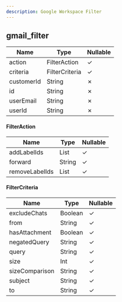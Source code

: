 ```yaml
---
description: Google Workspace Filter
---
```

gmail_filter
------------

| **Name**   | **Type**       | **Nullable** |
| ---------- | -------------- | ------------ |
| action     | FilterAction   | &check;      |
| criteria   | FilterCriteria | &check;      |
| customerId | String         | &cross;      |
| id         | String         | &cross;      |
| userEmail  | String         | &cross;      |
| userId     | String         | &cross;      |

#### FilterAction
| **Name**       | **Type**     | **Nullable** |
| -------------- | ------------ | ------------ |
| addLabelIds    | List<String> | &check;      |
| forward        | String       | &check;      |
| removeLabelIds | List<String> | &check;      |

#### FilterCriteria
| **Name**       | **Type** | **Nullable** |
| -------------- | -------- | ------------ |
| excludeChats   | Boolean  | &check;      |
| from           | String   | &check;      |
| hasAttachment  | Boolean  | &check;      |
| negatedQuery   | String   | &check;      |
| query          | String   | &check;      |
| size           | Int      | &check;      |
| sizeComparison | String   | &check;      |
| subject        | String   | &check;      |
| to             | String   | &check;      |
